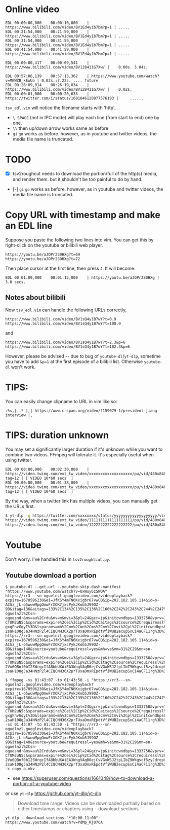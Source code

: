 # Online video

```
EDL	00:00:00,000	00:00:10,000	| https://www.bilibili.com/video/BV1Ed4y1b7bm?p=1 |	.....
EDL	00:21:54,000	00:21:59,000	| https://www.bilibili.com/video/BV1Ed4y1b7bm?p=1 |	.....
EDL	00:31:54,000	00:31:59,000	| https://www.bilibili.com/video/BV1Ed4y1b7bm?p=1 |	.....
EDL	00:41:54,000	00:41:59,000	| https://www.bilibili.com/video/BV1Ed4y1b7bm?p=1 |	.....

EDL	00:00:00,417	00:00:09,541	| https://www.bilibili.com/video/BV128411G7Xw/ |	0.00s. 3.04s. 

EDL	00:57:06,139	00:57:13,362	| https://www.youtube.com/watch?v=MKWZB_kEwUo |	0.02s.;7.22s. .... future
EDL	00:26:09,014	00:26:19,034	| https://www.bilibili.com/video/BV128411G7Xw/ |	0.02s.
EDL	00:00:01,000	00:00:20,633	| https://twitter.com/i/status/1601846128877576193 |	 ......
```

`tsv_edl.vim` will notice the filename starts with 'http'.

 - `\ SPACE` (not in IPC mode) will play each line (from start to end) one by one. 
 - `\\` then up/down arrow works same as before
 - `gi`  `go` works as before. however, as in youtube and twitter videos, the media file name is truncated. 

# TODO

 - [X] tsv2roughcut needs to download the portion/full of the http(s) media, and render them. but it shouldn't be too painful to do by hand.
 - [-] `gi`  `go` works as before. however, as in youtube and twitter videos, the media file name is truncated. 


# Copy URL with timestamp and make an EDL line

Suppose you paste the following two lines into vim. You can get this by right-click on the youtube or bilibili web player.

```
https://youtu.be/aJOPr2S0HXg?t=69
https://youtu.be/aJOPr2S0HXg?t=72
```

Then place cursor at the first line, then press `J`. It will become:

```
EDL	00:01:09,000	00:01:12,000	| https://youtu.be/aJOPr2S0HXg |	3.0 secs. 
```
## Notes about bilibili

Now `tsv_edl.vim` can handle the following URLs correctly,

```
https://www.bilibili.com/video/BV1sQ4y1B7wY?t=0.9
https://www.bilibili.com/video/BV1sQ4y1B7wY?t=100.0
```

and 


```
https://www.bilibili.com/video/BV1sQ4y1B7wY?t=2.3&p=6
https://www.bilibili.com/video/BV1sQ4y1B7wY?t=102.3&p=6
```


However, please be advised -- due to bug of `youtube-dl`/`yt-dlp`, sometime you have to add `&p=1` at the first episode of a bilibili list. Otherwise `youtube-dl` won't work.


# TIPS:

You can easily change clipname to URL in vim like so:

```
:%s,| .* |,| https://www.c-span.org/video/?159079-1/president-jiang-interview |,
```

# TIPS: duration unknown

You may set a significantly larger duration if it's unknown while you want to combine two videos. FFmpeg will tolerate it. It's especially useful when using twitter.

```
EDL	00:00:00,000	00:02:30,000	| https://video.twimg.com/ext_tw_video/xxxxxxxxxxxxxxxxxxx/pu/vid/480x848/xxxxxxxxxxxxxxxx.mp4?tag=12 |	[ VIDEO 10*60 secs  ]
EDL	00:00:00,000	00:01:38,000	| https://video.twimg.com/ext_tw_video/xxxxxxxxxxxxxxxxxxx/pu/vid/480x848/yyyyyyyyyyyyyyyy.mp4?tag=12 |	[ VIDEO 10*60 secs  ]
```

By the way, when a twitter link has multiple videos, you can manually get the URLs first.

```bash
$ yt-dlp -g https://twitter.com/xxxxxxxx/status/yyyyyyyyyyyyyyyyyyy/video/2
https://video.twimg.com/ext_tw_video/1111111111111111111/pu/vid/480x848/aaaaaaaaaaaaaaaa.mp4?tag=12
https://video.twimg.com/ext_tw_video/1222222222222222222/pu/vid/480x848/bbbbbbbbbbbbbbbb.mp4?tag=12
```


# Youtube

Don't worry. I've handled this in `tsv2roughtcut.py`.


## Youtube download a portion

```
$ youtube-dl --get-url --youtube-skip-dash-manifest "https://www.youtube.com/watch?v=UxWuy6zSWOA"
https://rr3---sn-oguelnzl.googlevideo.com/videoplayback?expire=1670596230&ei=JfKSY4mTN6Kxigbr67vwCQ&ip=202.182.105.114&id=o-ACGz_jL-o5wuwMpgOmwFrXOK7jxcPykJKob5J99OZ-9D&itag=136&aitags=133%2C134%2C135%2C136%2C160%2C242%2C243%2C244%2C247%2C278&source=youtube&requiressl=yes&mh=ve&mm=31%2C29&mn=sn-oguelnzl%2Csn-oguesndr&ms=au%2Crdu&mv=m&mvi=3&pl=24&gcr=jp&initcwndbps=1333750&vprv=1&mime=video%2Fmp4&ns=wPf3BtPCRZf1cF0LLngcaDkJ&gir=yes&clen=1265600061&otfp=1&dur=6490.249&lmt=1624129867558506&mt=1670574291&fvip=3&keepalive=yes&fexp=24001373%2C24007246&c=WEB&txp=6216224&n=wjxP4kp-CTUM2uN5c&sparams=expire%2Cei%2Cip%2Cid%2Caitags%2Csource%2Crequiressl%2Cgcr%2Cvprv%2Cmime%2Cns%2Cgir%2Cclen%2Cotfp%2Cdur%2Clmt&sig=AOq0QJ8wRgIhAJfXcpAhTjmtU_Lbk4NwczKrWYxSxj8zFqFSOoDuQFFQAiEAhWEECaLBlVGKA9ZDRUtSjSKIq2pQrtSf-gxgFnvGqyI%3D&lsparams=mh%2Cmm%2Cmn%2Cms%2Cmv%2Cmvi%2Cpl%2Cinitcwndbps&lsig=AG3C_xAwRQIgThtalb7xvhLkIMPGcizAK3j-2saH108gJa34HNzP2l4CIQCNH36X2prTUxaDmxREpdtVfiWUB2ecupSxCi4aCF11rg%3D%3D
https://rr3---sn-oguelnzl.googlevideo.com/videoplayback?expire=1670596230&ei=JfKSY4mTN6Kxigbr67vwCQ&ip=202.182.105.114&id=o-ACGz_jL-o5wuwMpgOmwFrXOK7jxcPykJKob5J99OZ-9D&itag=140&source=youtube&requiressl=yes&mh=ve&mm=31%2C29&mn=sn-oguelnzl%2Csn-oguesndr&ms=au%2Crdu&mv=m&mvi=3&pl=24&gcr=jp&initcwndbps=1333750&vprv=1&mime=audio%2Fmp4&ns=wPf3BtPCRZf1cF0LLngcaDkJ&gir=yes&clen=105040576&otfp=1&dur=6490.394&lmt=1624130253419646&mt=1670574291&fvip=3&keepalive=yes&fexp=24001373%2C24007246&c=WEB&txp=6211224&n=wjxP4kp-CTUM2uN5c&sparams=expire%2Cei%2Cip%2Cid%2Citag%2Csource%2Crequiressl%2Cgcr%2Cvprv%2Cmime%2Cns%2Cgir%2Cclen%2Cotfp%2Cdur%2Clmt&sig=AOq0QJ8wRgIhAJAMguVNzfE11WIc5x-2Vu6QBnf0bI2SWrqcIfA8bbUXAiEA3WngVAqB6ejCvVGxWSJ2tpLIbZ9Wkgscf5zyJdropVM%3D&lsparams=mh%2Cmm%2Cmn%2Cms%2Cmv%2Cmvi%2Cpl%2Cinitcwndbps&lsig=AG3C_xAwRQIgThtalb7xvhLkIMPGcizAK3j-2saH108gJa34HNzP2l4CIQCNH36X2prTUxaDmxREpdtVfiWUB2ecupSxCi4aCF11rg%3D%3D

$ ffmpeg -ss 01:43:07 -to 01:43:50 -i "https://rr3---sn-oguelnzl.googlevideo.com/videoplayback?expire=1670596230&ei=JfKSY4mTN6Kxigbr67vwCQ&ip=202.182.105.114&id=o-ACGz_jL-o5wuwMpgOmwFrXOK7jxcPykJKob5J99OZ-9D&itag=136&aitags=133%2C134%2C135%2C136%2C160%2C242%2C243%2C244%2C247%2C278&source=youtube&requiressl=yes&mh=ve&mm=31%2C29&mn=sn-oguelnzl%2Csn-oguesndr&ms=au%2Crdu&mv=m&mvi=3&pl=24&gcr=jp&initcwndbps=1333750&vprv=1&mime=video%2Fmp4&ns=wPf3BtPCRZf1cF0LLngcaDkJ&gir=yes&clen=1265600061&otfp=1&dur=6490.249&lmt=1624129867558506&mt=1670574291&fvip=3&keepalive=yes&fexp=24001373%2C24007246&c=WEB&txp=6216224&n=wjxP4kp-CTUM2uN5c&sparams=expire%2Cei%2Cip%2Cid%2Caitags%2Csource%2Crequiressl%2Cgcr%2Cvprv%2Cmime%2Cns%2Cgir%2Cclen%2Cotfp%2Cdur%2Clmt&sig=AOq0QJ8wRgIhAJfXcpAhTjmtU_Lbk4NwczKrWYxSxj8zFqFSOoDuQFFQAiEAhWEECaLBlVGKA9ZDRUtSjSKIq2pQrtSf-gxgFnvGqyI%3D&lsparams=mh%2Cmm%2Cmn%2Cms%2Cmv%2Cmvi%2Cpl%2Cinitcwndbps&lsig=AG3C_xAwRQIgThtalb7xvhLkIMPGcizAK3j-2saH108gJa34HNzP2l4CIQCNH36X2prTUxaDmxREpdtVfiWUB2ecupSxCi4aCF11rg%3D%3D" -ss 01:43:07 -to 01:43:50 -i "https://rr3---sn-oguelnzl.googlevideo.com/videoplayback?expire=1670596230&ei=JfKSY4mTN6Kxigbr67vwCQ&ip=202.182.105.114&id=o-ACGz_jL-o5wuwMpgOmwFrXOK7jxcPykJKob5J99OZ-9D&itag=140&source=youtube&requiressl=yes&mh=ve&mm=31%2C29&mn=sn-oguelnzl%2Csn-oguesndr&ms=au%2Crdu&mv=m&mvi=3&pl=24&gcr=jp&initcwndbps=1333750&vprv=1&mime=audio%2Fmp4&ns=wPf3BtPCRZf1cF0LLngcaDkJ&gir=yes&clen=105040576&otfp=1&dur=6490.394&lmt=1624130253419646&mt=1670574291&fvip=3&keepalive=yes&fexp=24001373%2C24007246&c=WEB&txp=6211224&n=wjxP4kp-CTUM2uN5c&sparams=expire%2Cei%2Cip%2Cid%2Citag%2Csource%2Crequiressl%2Cgcr%2Cvprv%2Cmime%2Cns%2Cgir%2Cclen%2Cotfp%2Cdur%2Clmt&sig=AOq0QJ8wRgIhAJAMguVNzfE11WIc5x-2Vu6QBnf0bI2SWrqcIfA8bbUXAiEA3WngVAqB6ejCvVGxWSJ2tpLIbZ9Wkgscf5zyJdropVM%3D&lsparams=mh%2Cmm%2Cmn%2Cms%2Cmv%2Cmvi%2Cpl%2Cinitcwndbps&lsig=AG3C_xAwRQIgThtalb7xvhLkIMPGcizAK3j-2saH108gJa34HNzP2l4CIQCNH36X2prTUxaDmxREpdtVfiWUB2ecupSxCi4aCF11rg%3D%3D"  -c copy a.mkv

```


 - see <https://superuser.com/questions/1661048/how-to-download-a-portion-of-a-youtube-video>


or use `yt-dlp` <https://github.com/yt-dlp/yt-dlp>

> Download time range: Videos can be downloaded partially based on either timestamps or chapters using --download-sections

```
yt-dlp --download-sections "*10:00-11:00" https://www.youtube.com/watch?v=PdMp_RjO7CA
```
